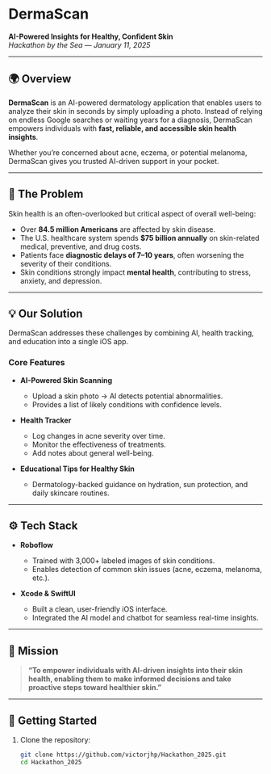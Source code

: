 # DermaScan  

**AI-Powered Insights for Healthy, Confident Skin**  
*Hackathon by the Sea — January 11, 2025*  

---

## 🌍 Overview  

**DermaScan** is an AI-powered dermatology application that enables users to analyze their skin in seconds by simply uploading a photo. Instead of relying on endless Google searches or waiting years for a diagnosis, DermaScan empowers individuals with **fast, reliable, and accessible skin health insights**.  

Whether you’re concerned about acne, eczema, or potential melanoma, DermaScan gives you trusted AI-driven support in your pocket.  

---

## 🚨 The Problem  

Skin health is an often-overlooked but critical aspect of overall well-being:  

- Over **84.5 million Americans** are affected by skin disease.  
- The U.S. healthcare system spends **$75 billion annually** on skin-related medical, preventive, and drug costs.  
- Patients face **diagnostic delays of 7–10 years**, often worsening the severity of their conditions.  
- Skin conditions strongly impact **mental health**, contributing to stress, anxiety, and depression.  

---

## 💡 Our Solution  

DermaScan addresses these challenges by combining AI, health tracking, and education into a single iOS app.  

### Core Features  

- **AI-Powered Skin Scanning**  
  - Upload a skin photo → AI detects potential abnormalities.  
  - Provides a list of likely conditions with confidence levels.  

- **Health Tracker**  
  - Log changes in acne severity over time.  
  - Monitor the effectiveness of treatments.  
  - Add notes about general well-being.  

- **Educational Tips for Healthy Skin**  
  - Dermatology-backed guidance on hydration, sun protection, and daily skincare routines.  

---

## ⚙️ Tech Stack  

- **Roboflow**  
  - Trained with 3,000+ labeled images of skin conditions.  
  - Enables detection of common skin issues (acne, eczema, melanoma, etc.).  

- **Xcode & SwiftUI**  
  - Built a clean, user-friendly iOS interface.  
  - Integrated the AI model and chatbot for seamless real-time insights.  

---

## 🎯 Mission  

> **“To empower individuals with AI-driven insights into their skin health, enabling them to make informed decisions and take proactive steps toward healthier skin.”**  

---

## 🚀 Getting Started  

1. Clone the repository:  
   ```bash
   git clone https://github.com/victorjhp/Hackathon_2025.git
   cd Hackathon_2025
